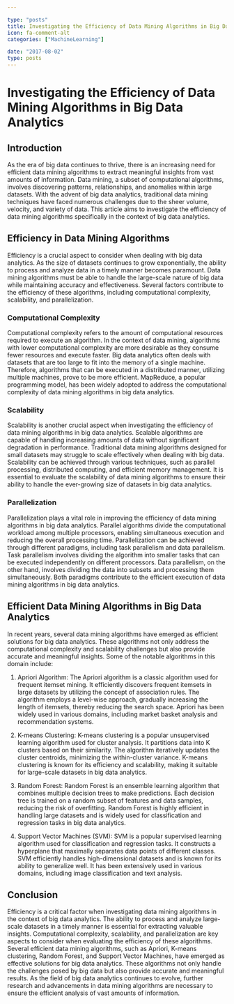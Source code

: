 ```yaml
---

type: "posts"
title: Investigating the Efficiency of Data Mining Algorithms in Big Data Analytics
icon: fa-comment-alt
categories: ["MachineLearning"]

date: "2017-08-02"
type: posts
---
```





# Investigating the Efficiency of Data Mining Algorithms in Big Data Analytics

## Introduction

As the era of big data continues to thrive, there is an increasing need for efficient data mining algorithms to extract meaningful insights from vast amounts of information. Data mining, a subset of computational algorithms, involves discovering patterns, relationships, and anomalies within large datasets. With the advent of big data analytics, traditional data mining techniques have faced numerous challenges due to the sheer volume, velocity, and variety of data. This article aims to investigate the efficiency of data mining algorithms specifically in the context of big data analytics.

## Efficiency in Data Mining Algorithms

Efficiency is a crucial aspect to consider when dealing with big data analytics. As the size of datasets continues to grow exponentially, the ability to process and analyze data in a timely manner becomes paramount. Data mining algorithms must be able to handle the large-scale nature of big data while maintaining accuracy and effectiveness. Several factors contribute to the efficiency of these algorithms, including computational complexity, scalability, and parallelization.

### Computational Complexity

Computational complexity refers to the amount of computational resources required to execute an algorithm. In the context of data mining, algorithms with lower computational complexity are more desirable as they consume fewer resources and execute faster. Big data analytics often deals with datasets that are too large to fit into the memory of a single machine. Therefore, algorithms that can be executed in a distributed manner, utilizing multiple machines, prove to be more efficient. MapReduce, a popular programming model, has been widely adopted to address the computational complexity of data mining algorithms in big data analytics.

### Scalability

Scalability is another crucial aspect when investigating the efficiency of data mining algorithms in big data analytics. Scalable algorithms are capable of handling increasing amounts of data without significant degradation in performance. Traditional data mining algorithms designed for small datasets may struggle to scale effectively when dealing with big data. Scalability can be achieved through various techniques, such as parallel processing, distributed computing, and efficient memory management. It is essential to evaluate the scalability of data mining algorithms to ensure their ability to handle the ever-growing size of datasets in big data analytics.

### Parallelization

Parallelization plays a vital role in improving the efficiency of data mining algorithms in big data analytics. Parallel algorithms divide the computational workload among multiple processors, enabling simultaneous execution and reducing the overall processing time. Parallelization can be achieved through different paradigms, including task parallelism and data parallelism. Task parallelism involves dividing the algorithm into smaller tasks that can be executed independently on different processors. Data parallelism, on the other hand, involves dividing the data into subsets and processing them simultaneously. Both paradigms contribute to the efficient execution of data mining algorithms in big data analytics.

## Efficient Data Mining Algorithms in Big Data Analytics

In recent years, several data mining algorithms have emerged as efficient solutions for big data analytics. These algorithms not only address the computational complexity and scalability challenges but also provide accurate and meaningful insights. Some of the notable algorithms in this domain include:

1. Apriori Algorithm: The Apriori algorithm is a classic algorithm used for frequent itemset mining. It efficiently discovers frequent itemsets in large datasets by utilizing the concept of association rules. The algorithm employs a level-wise approach, gradually increasing the length of itemsets, thereby reducing the search space. Apriori has been widely used in various domains, including market basket analysis and recommendation systems.

2. K-means Clustering: K-means clustering is a popular unsupervised learning algorithm used for cluster analysis. It partitions data into K clusters based on their similarity. The algorithm iteratively updates the cluster centroids, minimizing the within-cluster variance. K-means clustering is known for its efficiency and scalability, making it suitable for large-scale datasets in big data analytics.

3. Random Forest: Random Forest is an ensemble learning algorithm that combines multiple decision trees to make predictions. Each decision tree is trained on a random subset of features and data samples, reducing the risk of overfitting. Random Forest is highly efficient in handling large datasets and is widely used for classification and regression tasks in big data analytics.

4. Support Vector Machines (SVM): SVM is a popular supervised learning algorithm used for classification and regression tasks. It constructs a hyperplane that maximally separates data points of different classes. SVM efficiently handles high-dimensional datasets and is known for its ability to generalize well. It has been extensively used in various domains, including image classification and text analysis.

## Conclusion

Efficiency is a critical factor when investigating data mining algorithms in the context of big data analytics. The ability to process and analyze large-scale datasets in a timely manner is essential for extracting valuable insights. Computational complexity, scalability, and parallelization are key aspects to consider when evaluating the efficiency of these algorithms. Several efficient data mining algorithms, such as Apriori, K-means clustering, Random Forest, and Support Vector Machines, have emerged as effective solutions for big data analytics. These algorithms not only handle the challenges posed by big data but also provide accurate and meaningful results. As the field of big data analytics continues to evolve, further research and advancements in data mining algorithms are necessary to ensure the efficient analysis of vast amounts of information.